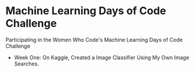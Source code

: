 # Machine Learning Days of Code Challenge
Participating in the Women Who Code's Machine Learning Days of Code Challenge

* Week One: On Kaggle, Created a Image Classifier Using My Own Image Searches.

